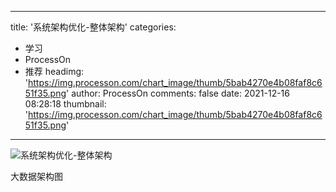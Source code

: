 
---
title: '系统架构优化-整体架构'
categories: 
 - 学习
 - ProcessOn
 - 推荐
headimg: 'https://img.processon.com/chart_image/thumb/5bab4270e4b08faf8c651f35.png'
author: ProcessOn
comments: false
date: 2021-12-16 08:28:18
thumbnail: 'https://img.processon.com/chart_image/thumb/5bab4270e4b08faf8c651f35.png'
---

<div>   
<img class="thumb" alt="系统架构优化-整体架构" src="https://img.processon.com/chart_image/thumb/5bab4270e4b08faf8c651f35.png" referrerpolicy="no-referrer">
<p>大数据架构图</p>  
</div>
            
